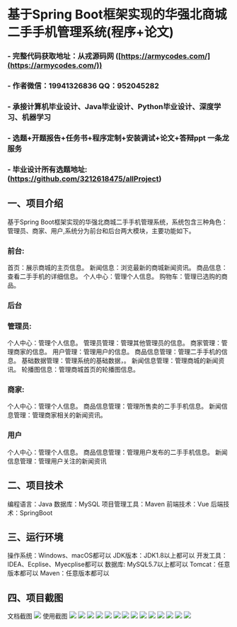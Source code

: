 基于Spring Boot框架实现的华强北商城二手手机管理系统(程序+论文)
=
### - 完整代码获取地址：从戎源码网 ([https://armycodes.com/](https://armycodes.com/))
### - 作者微信：19941326836  QQ：952045282 
### - 承接计算机毕业设计、Java毕业设计、Python毕业设计、深度学习、机器学习
### - 选题+开题报告+任务书+程序定制+安装调试+论文+答辩ppt 一条龙服务
### - 毕业设计所有选题地址:(https://github.com/3212618475/allProject)


一、项目介绍
---
基于Spring Boot框架实现的华强北商城二手手机管理系统，系统包含三种角色：管理员、商家、用户,系统分为前台和后台两大模块，主要功能如下。
### 前台:
首页：展示商城的主页信息。
新闻信息：浏览最新的商城新闻资讯。
商品信息：查看二手手机的详细信息。
个人中心：管理个人信息。
购物车：管理已选购的商品。

 
### 后台
### 管理员:
个人中心：管理个人信息。
管理员管理：管理其他管理员的信息。
商家管理：管理商家的信息。
用户管理：管理用户的信息。
商品信息管理：管理二手手机的信息。
基础数据管理：管理系统的基础数据，。
新闻信息管理：管理商城的新闻资讯。
轮播图信息：管理商城首页的轮播图信息。
  
### 商家:
个人中心：管理个人信息。
商品信息管理：管理所售卖的二手手机信息。
新闻信息管理：管理商家相关的新闻资讯。

### 用户
个人中心：管理个人信息。
商品信息管理：管理用户发布的二手手机信息。
新闻信息管理：管理用户关注的新闻资讯

  
二、项目技术
---
编程语言：Java
数据库：MySQL
项目管理工具：Maven
前端技术：Vue
后端技术：SpringBoot

三、运行环境
---
操作系统：Windows、macOS都可以
JDK版本：JDK1.8以上都可以
开发工具：IDEA、Ecplise、Myecplise都可以
数据库: MySQL5.7以上都可以
Tomcat：任意版本都可以
Maven：任意版本都可以

四、项目截图
---
文档截图
![](limage/2.png)
使用截图
![](image/1.png)
![](image/2.png)
![](image/3.png)
![](image/4.png)
![](image/5.png)
![](image/6.png)
![](image/7.png)
![](image/8.png)
![](image/9.png)
![](image/10.png)
![](image/11.png)
![](image/12.png)
![](image/13.png)
![](image/14.png)
